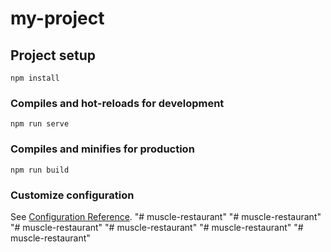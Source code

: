 # my-project

## Project setup
```
npm install
```

### Compiles and hot-reloads for development
```
npm run serve
```

### Compiles and minifies for production
```
npm run build
```

### Customize configuration
See [Configuration Reference](https://cli.vuejs.org/config/).
"# muscle-restaurant" 
"# muscle-restaurant" 
"# muscle-restaurant" 
"# muscle-restaurant"  "# muscle-restaurant" 
"# muscle-restaurant" 

